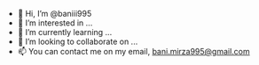 - 👋 Hi, I’m @baniii995
- 👀 I’m interested in ...
- 🌱 I’m currently learning ...
- 💞️ I’m looking to collaborate on ...
- 📫 You can contact me on my email, bani.mirza995@gmail.com

<!---
baniii995/baniii995 is a ✨ special ✨ repository because its `README.md` (this file) appears on your GitHub profile.
You can click the Preview link to take a look at your changes.
--->
